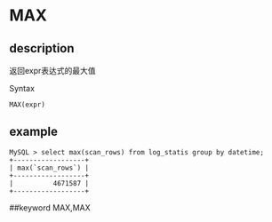 # MAX
## description

返回expr表达式的最大值

 Syntax

`MAX(expr)`

## example
```
MySQL > select max(scan_rows) from log_statis group by datetime;
+------------------+
| max(`scan_rows`) |
+------------------+
|          4671587 |
+------------------+
```
##keyword
MAX,MAX

